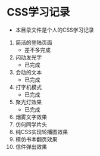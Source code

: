 # CSS学习记录

-   本目录文件是个人的CSS学习记录

1.  简洁的登陆页面
    -   差不多完成
2.  闪动发光字
    -   已完成
3.  会动的文本
    -   已完成
4.  打字机模式
    -   已完成
5.  聚光灯效果
    -   已完成
6.  烟雾文字效果
7.  仿何同学片头
8.  纯CSS实现轮播图效果
9.  模仿书本翻页效果
10.  信件弹出效果